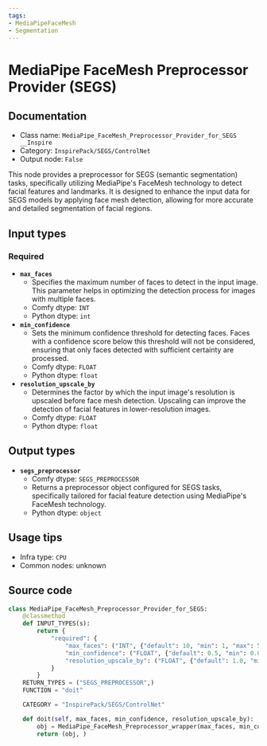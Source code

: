 ```yaml
---
tags:
- MediaPipeFaceMesh
- Segmentation
---
```


# MediaPipe FaceMesh Preprocessor Provider (SEGS)
## Documentation
- Class name: `MediaPipe_FaceMesh_Preprocessor_Provider_for_SEGS __Inspire`
- Category: `InspirePack/SEGS/ControlNet`
- Output node: `False`

This node provides a preprocessor for SEGS (semantic segmentation) tasks, specifically utilizing MediaPipe's FaceMesh technology to detect facial features and landmarks. It is designed to enhance the input data for SEGS models by applying face mesh detection, allowing for more accurate and detailed segmentation of facial regions.
## Input types
### Required
- **`max_faces`**
    - Specifies the maximum number of faces to detect in the input image. This parameter helps in optimizing the detection process for images with multiple faces.
    - Comfy dtype: `INT`
    - Python dtype: `int`
- **`min_confidence`**
    - Sets the minimum confidence threshold for detecting faces. Faces with a confidence score below this threshold will not be considered, ensuring that only faces detected with sufficient certainty are processed.
    - Comfy dtype: `FLOAT`
    - Python dtype: `float`
- **`resolution_upscale_by`**
    - Determines the factor by which the input image's resolution is upscaled before face mesh detection. Upscaling can improve the detection of facial features in lower-resolution images.
    - Comfy dtype: `FLOAT`
    - Python dtype: `float`
## Output types
- **`segs_preprocessor`**
    - Comfy dtype: `SEGS_PREPROCESSOR`
    - Returns a preprocessor object configured for SEGS tasks, specifically tailored for facial feature detection using MediaPipe's FaceMesh technology.
    - Python dtype: `object`
## Usage tips
- Infra type: `CPU`
- Common nodes: unknown


## Source code
```python
class MediaPipe_FaceMesh_Preprocessor_Provider_for_SEGS:
    @classmethod
    def INPUT_TYPES(s):
        return {
            "required": {
                "max_faces": ("INT", {"default": 10, "min": 1, "max": 50, "step": 1}),
                "min_confidence": ("FLOAT", {"default": 0.5, "min": 0.01, "max": 1.0, "step": 0.01}),
                "resolution_upscale_by": ("FLOAT", {"default": 1.0, "min": 0.5, "max": 100, "step": 0.1}),
            }
        }
    RETURN_TYPES = ("SEGS_PREPROCESSOR",)
    FUNCTION = "doit"

    CATEGORY = "InspirePack/SEGS/ControlNet"

    def doit(self, max_faces, min_confidence, resolution_upscale_by):
        obj = MediaPipe_FaceMesh_Preprocessor_wrapper(max_faces, min_confidence, upscale_factor=resolution_upscale_by)
        return (obj, )

```
